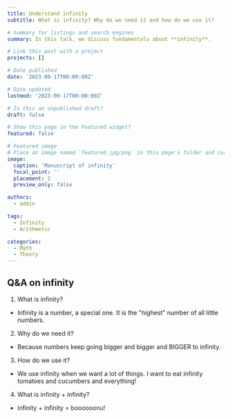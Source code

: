 ```yaml
---
title: Understand infinity
subtitle: What is infinity? Why do we need it and how do we use it?

# Summary for listings and search engines
summary: In this talk, we discuss fundamentals about **infinity**.

# Link this post with a project
projects: []

# Date published
date: '2023-09-17T00:00:00Z'

# Date updated
lastmod: '2023-09-17T00:00:00Z'

# Is this an unpublished draft?
draft: false

# Show this page in the Featured widget?
featured: false

# Featured image
# Place an image named `featured.jpg/png` in this page's folder and customize its options here.
image:
  caption: 'Manuscript of infinity'
  focal_point: ''
  placement: 2
  preview_only: false

authors:
  - admin

tags:
  - Infinity
  - Arithmetic

categories:
  - Math
  - Theory
---
```


## Q&A on **infinity**

1. What is infinity?
+ Infinity is a number, a special one. It is the "highest" number of all little numbers. 

2. Why do we need it?
+ Because numbers keep going bigger and bigger and BIGGER to infinity.

3. How do we use it?
+ We use infinity when we want a lot of things. I want to eat infinity  tomatoes and cucumbers and everything!

4. What is infinity + infinity?
+ infinity + infinity = boooooonu!